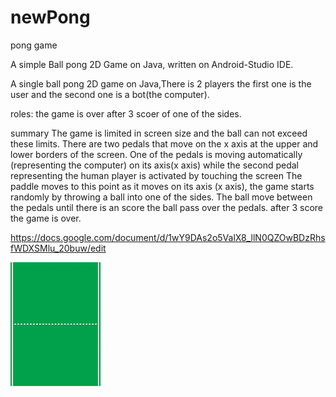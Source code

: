 # newPong

pong game

A simple Ball pong 2D Game on Java, written on Android-Studio IDE.


A single ball pong 2D game on Java,There is 2 players the first one is the user
and the second one is a bot(the computer).

roles:
the game is over after 3 scoer of one of the sides.

summary
The game is limited in screen size and the ball can not exceed these limits. There are two pedals that move on the x axis at the upper and lower borders of the screen. One of the pedals is moving automatically (representing the computer) on its axis(x axis) while the second pedal representing the human player is activated by touching the screen The paddle moves to this point as it moves on its axis (x axis), the game starts randomly by throwing a ball into one of the sides.
The ball move between the pedals until there is an score the ball pass over the pedals.
after 3 score the game is over.


https://docs.google.com/document/d/1wY9DAs2o5ValX8_llN0QZOwBDzRhsfWDXSMlu_20buw/edit

<img src="/pong_bg.jpg" width="144">            

